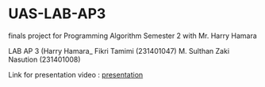 # UAS-LAB-AP3
finals project for Programming Algorithm Semester 2 with Mr. Harry Hamara

LAB AP 3 (Harry Hamara_
Fikri Tamimi (231401047)
M. Sulthan Zaki Nasution (231401008)

Link for presentation video : [presentation]([url](https://drive.google.com/drive/folders/1Ou8kMzQLf4SqMqDSCHQGh7Dk6wuzslHV?usp=drive_link))
